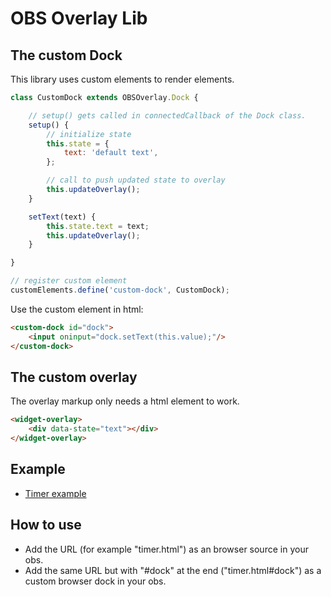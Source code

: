 # OBS Overlay Lib

## The custom Dock

This library uses custom elements to render elements.

```javascript
class CustomDock extends OBSOverlay.Dock {

    // setup() gets called in connectedCallback of the Dock class.
    setup() {
        // initialize state
        this.state = {
            text: 'default text',
        };

        // call to push updated state to overlay
        this.updateOverlay();
    }

    setText(text) {
        this.state.text = text;
        this.updateOverlay();
    }

}

// register custom element
customElements.define('custom-dock', CustomDock);
```

Use the custom element in html:

```html
<custom-dock id="dock">
    <input oninput="dock.setText(this.value);"/>
</custom-dock>
```

## The custom overlay

The overlay markup only needs a html element to work.

```html
<widget-overlay>
    <div data-state="text"></div>
</widget-overlay>
```

## Example

- [Timer example](./examples/timer.html)

## How to use

- Add the URL (for example "timer.html") as an browser source in your obs.
- Add the same URL but with "#dock" at the end ("timer.html#dock") as a custom browser dock in your obs.
